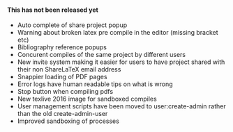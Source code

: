 #### This has not been released yet ###

- Auto complete of share project popup
- Warning about broken latex pre compile in the editor (missing bracket etc)
- Bibliography reference popups
- Concurent compiles of the same project by different users
- New invite system making it easier for users to have project shared with their non ShareLaTeX email address
- Snappier loading of PDF pages
- Error logs have human readable tips on what is wrong
- Stop button when compiling pdfs
- New texlive 2016 image for sandboxed compiles
- User management scripts have been moved to user:create-admin rather than the old create-admin-user
- Improved sandboxing of processes
